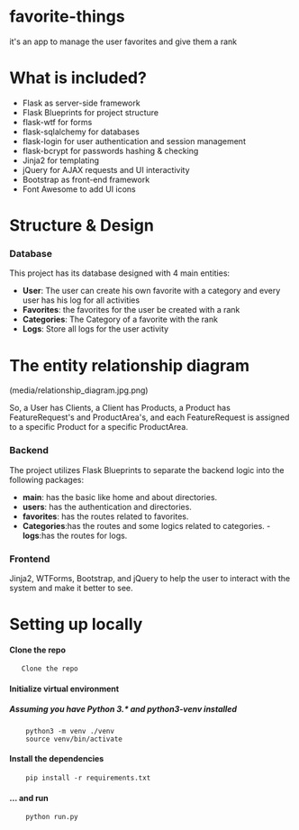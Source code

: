 # favorite-things
it's an app to manage the user favorites and give them a rank

# What is included?
- Flask as server-side framework
- Flask Blueprints for project structure
- flask-wtf for forms
- flask-sqlalchemy for databases
- flask-login for user authentication and session management
- flask-bcrypt for passwords hashing & checking
- Jinja2 for templating 
- jQuery for AJAX requests and UI interactivity 
- Bootstrap as front-end framework
- Font Awesome to add UI icons

# Structure & Design
### Database
This project has its database designed with 4 main entities:
- **User**: The user can create his own favorite with a category and every user has his log for all activities
- **Favorites**: the favorites for the user be created with a rank
- **Categories**: The Category of a favorite with the rank
- **Logs**: Store all logs for the user activity

#  The entity relationship diagram
(media/relationship_diagram.jpg.png)

So, a User has Clients, a Client has Products, a Product has FeatureRequest's and ProductArea's, and each FeatureRequest is assigned to a specific Product for a specific ProductArea.

### Backend
The project utilizes Flask Blueprints to separate the backend logic into the following packages:
- **main**: has the basic like home and about directories.
- **users**: has the authentication and directories.
- **favorites**: has the routes related to favorites.
- **Categories**:has the routes and some logics related to categories.
-**logs**:has the routes for logs.

### Frontend 
Jinja2, WTForms, Bootstrap, and jQuery to help the user to interact with the system and make it better to see.



# Setting up locally
#### Clone the repo
```
   Clone the repo
```

#### Initialize virtual environment
##### Assuming you have Python 3.* and python3-venv installed 
```
    python3 -m venv ./venv
    source venv/bin/activate
```

#### Install the dependencies
```
    pip install -r requirements.txt
```

#### ... and run
```
    python run.py
```